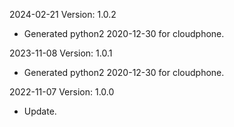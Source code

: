 2024-02-21 Version: 1.0.2
- Generated python2 2020-12-30 for cloudphone.

2023-11-08 Version: 1.0.1
- Generated python2 2020-12-30 for cloudphone.

2022-11-07 Version: 1.0.0
- Update.

